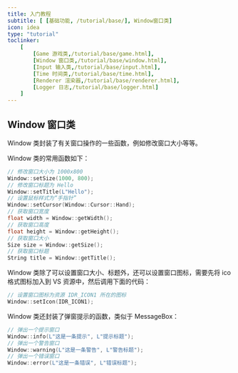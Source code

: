 ```yaml
---
title: 入门教程
subtitle: [ [基础功能, /tutorial/base/], Window窗口类]
icon: idea
type: "tutorial"
toclinker: 
    [
        [Game 游戏类,/tutorial/base/game.html],
        [Window 窗口类,/tutorial/base/window.html],
        [Input 输入类,/tutorial/base/input.html],
        [Time 时间类,/tutorial/base/time.html],
        [Renderer 渲染器,/tutorial/base/renderer.html],
        [Logger 日志,/tutorial/base/logger.html]
    ]
---
```


## Window 窗口类

Window 类封装了有关窗口操作的一些函数，例如修改窗口大小等等。

Window 类的常用函数如下：

```cpp
// 修改窗口大小为 1000x800
Window::setSize(1000, 800);
// 修改窗口标题为 Hello
Window::setTitle(L"Hello");
// 设置鼠标样式为“手指针”
Window::setCursor(Window::Cursor::Hand);
// 获取窗口宽度
float width = Window::getWidth();
// 获取窗口高度
float height = Window::getHeight();
// 获取窗口大小
Size size = Window::getSize();
// 获取窗口标题
String title = Window::getTitle();
```

Window 类除了可以设置窗口大小、标题外，还可以设置窗口图标，需要先将 ico 格式图标加入到 VS 资源中，然后调用下面的代码：

```cpp
// 设置窗口图标为资源 IDR_ICON1 所在的图标
Window::setIcon(IDR_ICON1);
```

Window 类还封装了弹窗提示的函数，类似于 MessageBox：

```cpp
// 弹出一个提示窗口
Window::info(L"这是一条提示", L"提示标题");
// 弹出一个警告窗口
Window::warning(L"这是一条警告", L"警告标题");
// 弹出一个错误窗口
Window::error(L"这是一条错误", L"错误标题");
```
